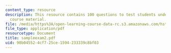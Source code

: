 ```yaml
---
content_type: resource
description: This resource contains 100 questions to test students understanding of
  course material.
file: /media/https%3A/open-learning-course-data-rc.s3.amazonaws.com/hst-071-human-reproductive-biology-fall-2005/90b045524cf725ce1594233339c8bf03_sampleexam2.pdf
file_type: application/pdf
resourcetype: Document
title: sampleexam2.pdf
uid: 90b04552-4cf7-25ce-1594-233339c8bf03
---
```

